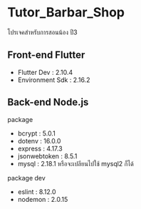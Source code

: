 # Tutor_Barbar_Shop
โปรเจคสำหรับการสอนน้อง ปี3

## Front-end Flutter
- Flutter Dev : 2.10.4
- Environment Sdk : 2.16.2



## Back-end Node.js
package
- bcrypt : 5.0.1
- dotenv : 16.0.0
- express : 4.17.3
- jsonwebtoken : 8.5.1
- mysql : 2.18.1 หรือจะเปลียนไปใช้ mysql2 ก็ได้

package dev
- eslint : 8.12.0
- nodemon : 2.0.15
